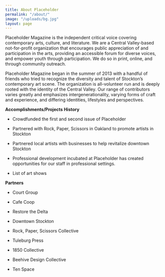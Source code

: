 ```yaml
---
title: About Placeholder
permalink: "/about/"
image: "/uploads/bg.jpg"
layout: page
---
```


Placeholder Magazine is the independent critical voice covering contemporary arts, culture, and literature. We are a Central Valley-based not-for-profit organization that encourages public appreciation of and participation in the arts, providing an accessible forum for diverse voices, and empower youth through participation. We do so in print, online, and through community outreach.

Placeholder Magazine began in the summer of 2013 with a handful of friends who tried to recognize the diversity and talent of Stockton’s contemporary art scene. The organization is all-volunteer run and is deeply rooted with the identity of the Central Valley. Our range of contributors varies greatly and emphasizes intergenerationality, varying forms of craft and experience, and differing identities, lifestyles and perspectives.

**Accomplishments/Projects History**

* Crowdfunded the first and second issue of Placeholder

* Partnered with Rock, Paper, Scissors in Oakland to promote artists in Stockton

* Partnered local artists with businesses to help revitalize downtown Stockton

* Professional development incubated at Placeholder has created opportunities for our staff in professional settings.

* List of art shows

**Partners**

* Court Group

* Cafe Coop

* Restore the Delta

* Downtown Stockton

* Rock, Paper, Scissors Collective

* Tuleburg Press

* 1850 Collective

* Beehive Design Collective

* Ten Space